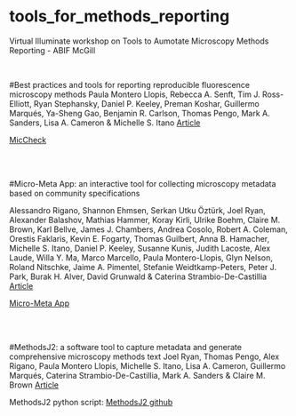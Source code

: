 # tools_for_methods_reporting
Virtual Illuminate workshop on Tools to Aumotate Microscopy Methods Reporting - ABIF McGill


<br>

#Best practices and tools for reporting reproducible fluorescence microscopy methods
Paula Montero Llopis, Rebecca A. Senft, Tim J. Ross-Elliott, Ryan Stephansky, Daniel P. Keeley, Preman Koshar, Guillermo Marqués, Ya-Sheng Gao, Benjamin R. Carlson, Thomas Pengo, Mark A. Sanders, Lisa A. Cameron & Michelle S. Itano 
[Article](https://www.nature.com/articles/s41592-021-01156-w)


[MicCheck](https://rebecca-senft.shinyapps.io/MicCheck/)


<br>

<br>

#Micro-Meta App: an interactive tool for collecting microscopy metadata based on community specifications

Alessandro Rigano, Shannon Ehmsen, Serkan Utku Öztürk, Joel Ryan, Alexander Balashov, Mathias Hammer, Koray Kirli, Ulrike Boehm, Claire M. Brown, Karl Bellve, James J. Chambers, Andrea Cosolo, Robert A. Coleman, Orestis Faklaris, Kevin E. Fogarty, Thomas Guilbert, Anna B. Hamacher, Michelle S. Itano, Daniel P. Keeley, Susanne Kunis, Judith Lacoste, Alex Laude, Willa Y. Ma, Marco Marcello, Paula Montero-Llopis, Glyn Nelson, Roland Nitschke, Jaime A. Pimentel, Stefanie Weidtkamp-Peters, Peter J. Park, Burak H. Alver, David Grunwald & Caterina Strambio-De-Castillia
[Article](https://www.nature.com/articles/s41592-021-01315-z)


[Micro-Meta App](https://github.com/WU-BIMAC/MicroMetaApp-Electron/releases/tag/1.6.19-b1-1)


<br>

<br>

#MethodsJ2: a software tool to capture metadata and generate comprehensive microscopy methods text
Joel Ryan, Thomas Pengo, Alex Rigano, Paula Montero Llopis, Michelle S. Itano, Lisa A. Cameron, Guillermo Marqués, Caterina Strambio-De-Castillia, Mark A. Sanders & Claire M. Brown
[Article](https://www.nature.com/articles/s41592-021-01290-5)


MethodsJ2 python script:
[MethodsJ2 github](https://github.com/ABIF-McGill/MethodsJ2])





